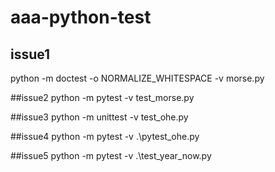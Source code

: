 # aaa-python-test
## issue1
python -m doctest -o NORMALIZE_WHITESPACE -v morse.py

##issue2
python -m pytest -v test_morse.py

##issue3
python -m unittest -v test_ohe.py      

##issue4
python -m pytest -v .\pytest_ohe.py

##issue5
python -m pytest -v .\test_year_now.py
